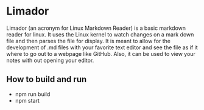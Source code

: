 # Limador
Limador (an acronym for Linux Markdown Reader) is a basic markdown reader for linux. It uses the Linux kernel to watch changes on a mark down file and then parses the file for display. It is meant to allow for the development of .md files with your favorite text editor and see the file as if it where to go out to a webpage like GitHub. Also, it can be used to view your notes with out opening your editor.

## How to build and run
  - npm run build
  - npm start
